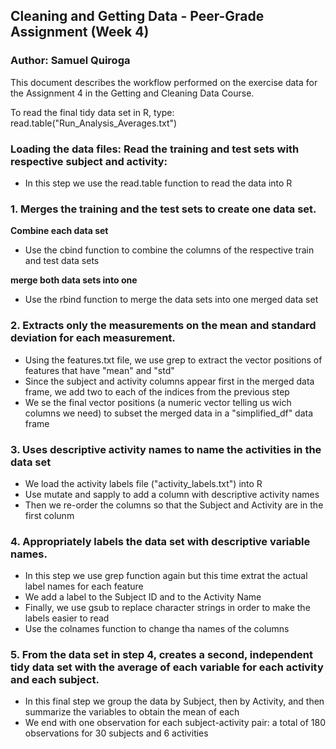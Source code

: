 ## Cleaning and Getting Data - Peer-Grade Assignment (Week 4)
### Author: Samuel Quiroga

This document describes the workflow performed on the exercise data for the Assignment 4 in the Getting and Cleaning Data Course. 

To read the final tidy data set in R, type: read.table("Run_Analysis_Averages.txt")

### Loading the data files: Read the training and test sets with respective subject and activity:
* In this step we use the read.table function to read the data into R

### 1. Merges the training and the test sets to create one data set. 

**Combine each data set**
* Use the cbind function to combine the columns of the respective train and test data sets

**merge both data sets into one**
* Use the rbind function to merge the data sets into one merged data set

### 2. Extracts only the measurements on the mean and standard deviation for each measurement.
* Using the features.txt file, we use grep to extract the vector positions of features that have "mean" and "std"
* Since the subject and activity columns appear first in the merged data frame, we add two to each of the indices from the previous step
* We se the final vector positions (a numeric vector telling us wich columns we need) to subset the merged data in a "simplified_df" data frame

### 3. Uses descriptive activity names to name the activities in the data set
* We load the activity labels file ("activity_labels.txt") into R
* Use mutate and sapply to add a column with descriptive activity names
* Then we re-order the columns so that the Subject and Activity are in the first colunm

### 4. Appropriately labels the data set with descriptive variable names.
* In this step we use grep function again but this time extrat the actual label names for each feature
* We add a label to the Subject ID and to the Activity Name
* Finally, we use gsub to replace character strings in order to make the labels easier to read
* Use the colnames function to change tha names of the columns

### 5. From the data set in step 4, creates a second, independent tidy data set with the average of each variable for each activity and each subject.
* In this final step we group the data by Subject, then by Activity, and then summarize the variables to obtain the mean of each
* We end with one observation for each subject-activity pair: a total of 180 observations for 30 subjects and 6 activities
